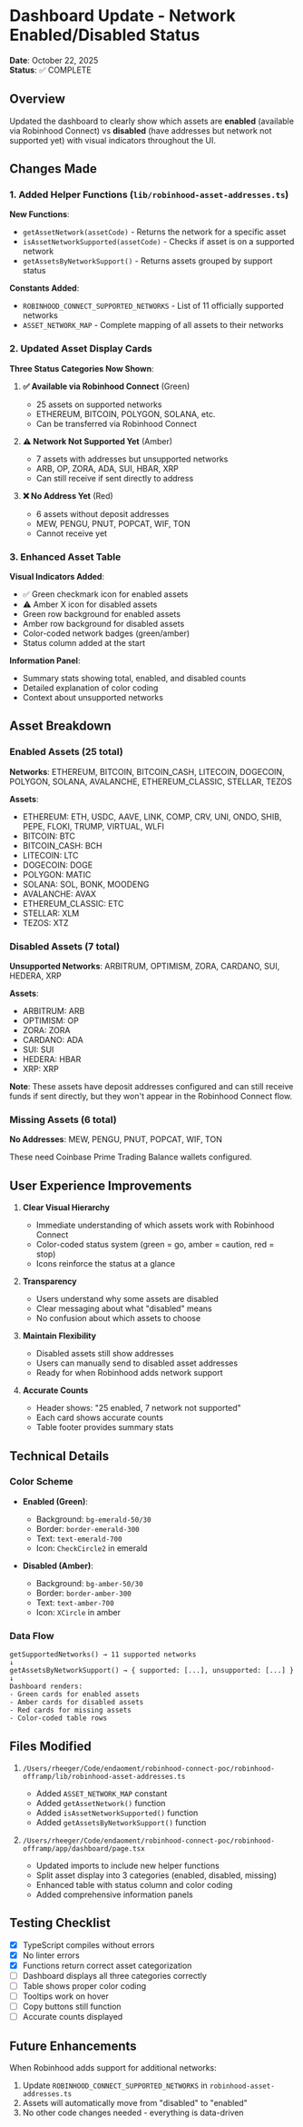 # Dashboard Update - Network Enabled/Disabled Status

**Date**: October 22, 2025  
**Status**: ✅ COMPLETE

## Overview

Updated the dashboard to clearly show which assets are **enabled** (available via Robinhood Connect) vs **disabled** (have addresses but network not supported yet) with visual indicators throughout the UI.

## Changes Made

### 1. Added Helper Functions (`lib/robinhood-asset-addresses.ts`)

**New Functions**:

- `getAssetNetwork(assetCode)` - Returns the network for a specific asset
- `isAssetNetworkSupported(assetCode)` - Checks if asset is on a supported network
- `getAssetsByNetworkSupport()` - Returns assets grouped by support status

**Constants Added**:

- `ROBINHOOD_CONNECT_SUPPORTED_NETWORKS` - List of 11 officially supported networks
- `ASSET_NETWORK_MAP` - Complete mapping of all assets to their networks

### 2. Updated Asset Display Cards

**Three Status Categories Now Shown**:

1. **✅ Available via Robinhood Connect** (Green)

   - 25 assets on supported networks
   - ETHEREUM, BITCOIN, POLYGON, SOLANA, etc.
   - Can be transferred via Robinhood Connect

2. **⚠️ Network Not Supported Yet** (Amber)

   - 7 assets with addresses but unsupported networks
   - ARB, OP, ZORA, ADA, SUI, HBAR, XRP
   - Can still receive if sent directly to address

3. **❌ No Address Yet** (Red)
   - 6 assets without deposit addresses
   - MEW, PENGU, PNUT, POPCAT, WIF, TON
   - Cannot receive yet

### 3. Enhanced Asset Table

**Visual Indicators Added**:

- ✅ Green checkmark icon for enabled assets
- ⚠️ Amber X icon for disabled assets
- Green row background for enabled assets
- Amber row background for disabled assets
- Color-coded network badges (green/amber)
- Status column added at the start

**Information Panel**:

- Summary stats showing total, enabled, and disabled counts
- Detailed explanation of color coding
- Context about unsupported networks

## Asset Breakdown

### Enabled Assets (25 total)

**Networks**: ETHEREUM, BITCOIN, BITCOIN_CASH, LITECOIN, DOGECOIN, POLYGON, SOLANA, AVALANCHE, ETHEREUM_CLASSIC, STELLAR, TEZOS

**Assets**:

- ETHEREUM: ETH, USDC, AAVE, LINK, COMP, CRV, UNI, ONDO, SHIB, PEPE, FLOKI, TRUMP, VIRTUAL, WLFI
- BITCOIN: BTC
- BITCOIN_CASH: BCH
- LITECOIN: LTC
- DOGECOIN: DOGE
- POLYGON: MATIC
- SOLANA: SOL, BONK, MOODENG
- AVALANCHE: AVAX
- ETHEREUM_CLASSIC: ETC
- STELLAR: XLM
- TEZOS: XTZ

### Disabled Assets (7 total)

**Unsupported Networks**: ARBITRUM, OPTIMISM, ZORA, CARDANO, SUI, HEDERA, XRP

**Assets**:

- ARBITRUM: ARB
- OPTIMISM: OP
- ZORA: ZORA
- CARDANO: ADA
- SUI: SUI
- HEDERA: HBAR
- XRP: XRP

**Note**: These assets have deposit addresses configured and can still receive funds if sent directly, but they won't appear in the Robinhood Connect flow.

### Missing Assets (6 total)

**No Addresses**: MEW, PENGU, PNUT, POPCAT, WIF, TON

These need Coinbase Prime Trading Balance wallets configured.

## User Experience Improvements

1. **Clear Visual Hierarchy**

   - Immediate understanding of which assets work with Robinhood Connect
   - Color-coded status system (green = go, amber = caution, red = stop)
   - Icons reinforce the status at a glance

2. **Transparency**

   - Users understand why some assets are disabled
   - Clear messaging about what "disabled" means
   - No confusion about which assets to choose

3. **Maintain Flexibility**

   - Disabled assets still show addresses
   - Users can manually send to disabled asset addresses
   - Ready for when Robinhood adds network support

4. **Accurate Counts**
   - Header shows: "25 enabled, 7 network not supported"
   - Each card shows accurate counts
   - Table footer provides summary stats

## Technical Details

### Color Scheme

- **Enabled (Green)**:

  - Background: `bg-emerald-50/30`
  - Border: `border-emerald-300`
  - Text: `text-emerald-700`
  - Icon: `CheckCircle2` in emerald

- **Disabled (Amber)**:
  - Background: `bg-amber-50/30`
  - Border: `border-amber-300`
  - Text: `text-amber-700`
  - Icon: `XCircle` in amber

### Data Flow

```
getSupportedNetworks() → 11 supported networks
↓
getAssetsByNetworkSupport() → { supported: [...], unsupported: [...] }
↓
Dashboard renders:
- Green cards for enabled assets
- Amber cards for disabled assets
- Red cards for missing assets
- Color-coded table rows
```

## Files Modified

1. `/Users/rheeger/Code/endaoment/robinhood-connect-poc/robinhood-offramp/lib/robinhood-asset-addresses.ts`

   - Added `ASSET_NETWORK_MAP` constant
   - Added `getAssetNetwork()` function
   - Added `isAssetNetworkSupported()` function
   - Added `getAssetsByNetworkSupport()` function

2. `/Users/rheeger/Code/endaoment/robinhood-connect-poc/robinhood-offramp/app/dashboard/page.tsx`
   - Updated imports to include new helper functions
   - Split asset display into 3 categories (enabled, disabled, missing)
   - Enhanced table with status column and color coding
   - Added comprehensive information panels

## Testing Checklist

- [x] TypeScript compiles without errors
- [x] No linter errors
- [x] Functions return correct asset categorization
- [ ] Dashboard displays all three categories correctly
- [ ] Table shows proper color coding
- [ ] Tooltips work on hover
- [ ] Copy buttons still function
- [ ] Accurate counts displayed

## Future Enhancements

When Robinhood adds support for additional networks:

1. Update `ROBINHOOD_CONNECT_SUPPORTED_NETWORKS` in `robinhood-asset-addresses.ts`
2. Assets will automatically move from "disabled" to "enabled"
3. No other code changes needed - everything is data-driven


